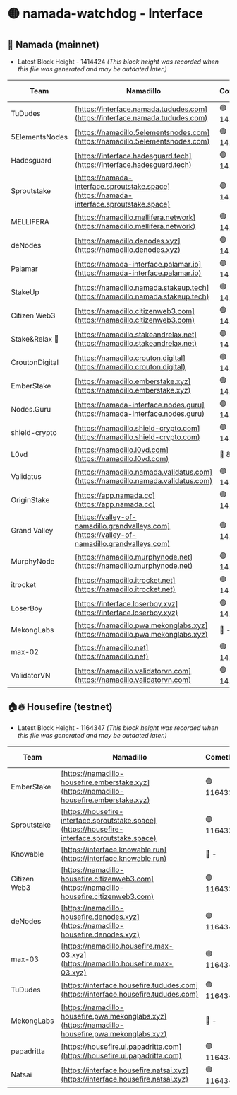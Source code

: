 # 🟡 namada-watchdog - Interface

## 🚀 Namada (mainnet)
- Latest Block Height - 1414424 *(This block height was recorded when this file was generated and may be outdated later.)*

| Team | Namadillo | CometBFT | Indexer | MASP Indexer |
|-|-|-|-|-|
| TuDudes | [https://interface.namada.tududes.com](https://interface.namada.tududes.com) | 🟢 1414403 | 🟢 1414403 | 🟢 1414403 |
| 5ElementsNodes | [https://namadillo.5elementsnodes.com](https://namadillo.5elementsnodes.com) | 🟢 1414403 | 🔴 - | 🔴 - |
| Hadesguard | [https://interface.hadesguard.tech](https://interface.hadesguard.tech) | 🟢 1414407 | 🟢 1414407 | 🟢 1414407 |
| Sproutstake | [https://namada-interface.sproutstake.space](https://namada-interface.sproutstake.space) | 🟢 1414408 | 🟢 1414408 | 🟢 1414408 |
| MELLIFERA | [https://namadillo.mellifera.network](https://namadillo.mellifera.network) | 🟢 1414409 | 🟢 1414409 | 🟢 1414409 |
| deNodes | [https://namadillo.denodes.xyz](https://namadillo.denodes.xyz) | 🟢 1414410 | 🟢 1414409 | 🟢 1414409 |
| Palamar | [https://namada-interface.palamar.io](https://namada-interface.palamar.io) | 🟢 1414410 | 🟢 1414410 | 🟢 1414410 |
| StakeUp | [https://namadillo.namada.stakeup.tech](https://namadillo.namada.stakeup.tech) | 🟢 1414411 | 🟢 1414410 | 🟢 1414411 |
| Citizen Web3 | [https://namadillo.citizenweb3.com](https://namadillo.citizenweb3.com) | 🟢 1414410 | 🟡 1414147 | 🟢 1414409 |
| Stake&Relax 🦥 | [https://namadillo.stakeandrelax.net](https://namadillo.stakeandrelax.net) | 🟢 1414412 | 🟢 1414412 | 🟢 1414412 |
| CroutonDigital | [https://namadillo.crouton.digital](https://namadillo.crouton.digital) | 🟢 1414413 | 🔴 1338918 | 🟢 1414412 |
| EmberStake | [https://namadillo.emberstake.xyz](https://namadillo.emberstake.xyz) | 🟢 1414413 | 🟢 1414413 | 🟢 1414413 |
| Nodes.Guru | [https://namada-interface.nodes.guru](https://namada-interface.nodes.guru) | 🟢 1414414 | 🟢 1414414 | 🟢 1414413 |
| shield-crypto | [https://namadillo.shield-crypto.com](https://namadillo.shield-crypto.com) | 🟢 1414414 | 🔴 1397656 | 🟢 1414414 |
| L0vd | [https://namadillo.l0vd.com](https://namadillo.l0vd.com) | 🔴 894059 | 🔴 1269477 | 🔴 894059 |
| Validatus | [https://namadillo.namada.validatus.com](https://namadillo.namada.validatus.com) | 🟢 1414415 | 🔴 1338199 | 🟢 1414415 |
| OriginStake | [https://app.namada.cc](https://app.namada.cc) | 🟢 1414416 | 🟢 1414415 | 🟢 1414415 |
| Grand Valley | [https://valley-of-namadillo.grandvalleys.com](https://valley-of-namadillo.grandvalleys.com) | 🟢 1414416 | 🟢 1414416 | 🟢 1414416 |
| MurphyNode | [https://namadillo.murphynode.net](https://namadillo.murphynode.net) | 🟢 1414417 | 🟢 1414416 | 🔴 - |
| itrocket | [https://namadillo.itrocket.net](https://namadillo.itrocket.net) | 🟢 1414417 | 🔴 1339267 | 🟢 1414417 |
| LoserBoy | [https://interface.loserboy.xyz](https://interface.loserboy.xyz) | 🟢 1414418 | 🟢 1414417 | 🔴 - |
| MekongLabs | [https://namadillo.pwa.mekonglabs.xyz](https://namadillo.pwa.mekonglabs.xyz) | 🔴 - | 🔴 - | 🔴 - |
| max-02 | [https://namadillo.net](https://namadillo.net) | 🟢 1414423 | 🟢 1414423 | 🟢 1414423 |
| ValidatorVN | [https://namadillo.validatorvn.com](https://namadillo.validatorvn.com) | 🟢 1414424 | 🟢 1414424 | 🟢 1414424 |

## 🏠🔥 Housefire (testnet)
- Latest Block Height - 1164347 *(This block height was recorded when this file was generated and may be outdated later.)*

| Team | Namadillo | CometBFT | Indexer | MASP Indexer |
|-|-|-|-|-|
| EmberStake | [https://namadillo-housefire.emberstake.xyz](https://namadillo-housefire.emberstake.xyz) | 🟢 1164338 | 🟢 1164338 | 🔴 1083022 |
| Sproutstake | [https://housefire-interface.sproutstake.space](https://housefire-interface.sproutstake.space) | 🟢 1164338 | 🟢 1164338 | 🟢 1164338 |
| Knowable | [https://interface.knowable.run](https://interface.knowable.run) | 🔴 - | 🔴 - | 🔴 - |
| Citizen Web3 | [https://namadillo-housefire.citizenweb3.com](https://namadillo-housefire.citizenweb3.com) | 🟢 1164339 | 🔴 1162824 | 🔴 - |
| deNodes | [https://namadillo-housefire.denodes.xyz](https://namadillo-housefire.denodes.xyz) | 🟢 1164341 | 🟢 1164340 | 🟢 1164341 |
| max-03 | [https://namadillo.housefire.max-03.xyz](https://namadillo.housefire.max-03.xyz) | 🟢 1164341 | 🟢 1164341 | 🟢 1164341 |
| TuDudes | [https://interface.housefire.tududes.com](https://interface.housefire.tududes.com) | 🟢 1164341 | 🟢 1164341 | 🟢 1164341 |
| MekongLabs | [https://namadillo-housefire.pwa.mekonglabs.xyz](https://namadillo-housefire.pwa.mekonglabs.xyz) | 🔴 - | 🔴 - | 🔴 - |
| papadritta | [https://housefire.ui.papadritta.com](https://housefire.ui.papadritta.com) | 🟢 1164346 | 🔴 972185 | 🟢 1164346 |
| Natsai | [https://interface.housefire.natsai.xyz](https://interface.housefire.natsai.xyz) | 🟢 1164347 | 🟢 1164346 | 🟢 1164347 |

